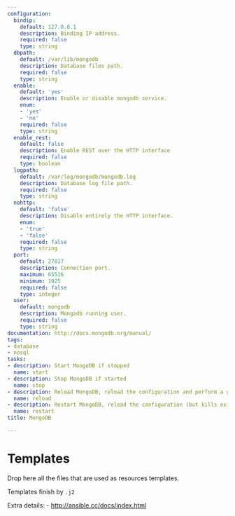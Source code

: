 ```yaml
---
configuration:
  bindip:
    default: 127.0.0.1
    description: Binding IP address.
    required: false
    type: string
  dbpath:
    default: /var/lib/mongodb
    description: Database files path.
    required: false
    type: string
  enable:
    default: 'yes'
    description: Enable or disable mongodb service.
    enum:
    - 'yes'
    - 'no'
    required: false
    type: string
  enable_rest:
    default: false
    description: Enable REST over the HTTP interface
    required: false
    type: boolean
  logpath:
    default: /var/log/mongodb/mongodb.log
    description: Database log file path.
    required: false
    type: string
  nohttp:
    default: 'false'
    description: Disable entirely the HTTP interface.
    enum:
    - 'true'
    - 'false'
    required: false
    type: string
  port:
    default: 27017
    description: Connection port.
    maximum: 65536
    minimum: 1025
    required: false
    type: integer
  user:
    default: mongodb
    description: Mongodb running user.
    required: false
    type: string
documentation: http://docs.mongodb.org/manual/
tags:
- database
- nosql
tasks:
- description: Start MongoDB if stopped
  name: start
- description: Stop MongoDB if started
  name: stop
- description: Reload MongoDB, reload the configuration and perform a graceful restart
  name: reload
- description: Restart MongoDB, reload the configuration (but kills existing connection)
  name: restart
title: MongoDB

---
```

# Templates
Drop here all the files that are used as resources templates.

Templates finish by ```.j2```

Extra details:
    - http://ansible.cc/docs/index.html